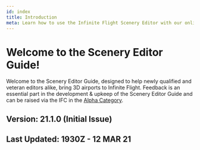 ```yaml
---
id: index
title: Introduction
meta: Learn how to use the Infinite Flight Scenery Editor with our online documentation.
---
```


# Welcome to the Scenery Editor Guide!



Welcome to the Scenery Editor Guide, designed to help newly qualified and veteran editors alike, bring 3D airports to Infinite Flight. Feedback is an essential part in the development & upkeep of the Scenery Editor Guide and can be raised via the IFC in the [Alpha Category](https://community.infiniteflight.com/c/alpha/23). 



## Version: 21.1.0 (Initial Issue)

## Last Updated: 1930Z - 12 MAR 21

